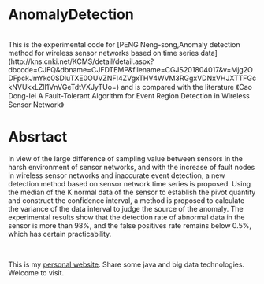 # AnomalyDetection
<br>
 This is the experimental code for [PENG Neng-song,Anomaly detection method for wireless sensor networks based on time series data](http://kns.cnki.net/KCMS/detail/detail.aspx?dbcode=CJFQ&dbname=CJFDTEMP&filename=CGJS201804017&v=Mjg2ODFpckJmYkc0SDluTXE0OUVZNFI4ZVgxTHV4WVM3RGgxVDNxVHJXTTFGckNVUkxLZll1VnVGeTdtVXJyTUo=) and is compared with the literature 《Cao Dong-lei A Fault-Tolerant Algorithm for Event Region Detection in Wireless Sensor Network》
 
<br>

 # Absrtact
  In view of the large difference of sampling value between sensors in the harsh environment of sensor networks, and with the increase of fault nodes in wireless sensor networks and inaccurate event detection, a new detection method based on sensor network time series is proposed. Using the median of the K normal data of the sensor to establish the pivot quantity and construct the confidence interval, a method is proposed to calculate the variance of the data interval to judge the source of the anomaly. The experimental results show that the detection rate of abnormal data in the sensor is more than 98%, and the false positives rate remains below 0.5%, which has certain practicability.<br>

<br>

  This is my [personal website](http://jsynk.cn). Share some java and big data technologies. Welcome to visit.
